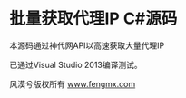 批量获取代理IP  C#源码
============================

本源码通过神代网API以高速获取大量代理IP

已通过Visual Studio 2013编译测试。

风漠兮版权所有 www.fengmx.com
